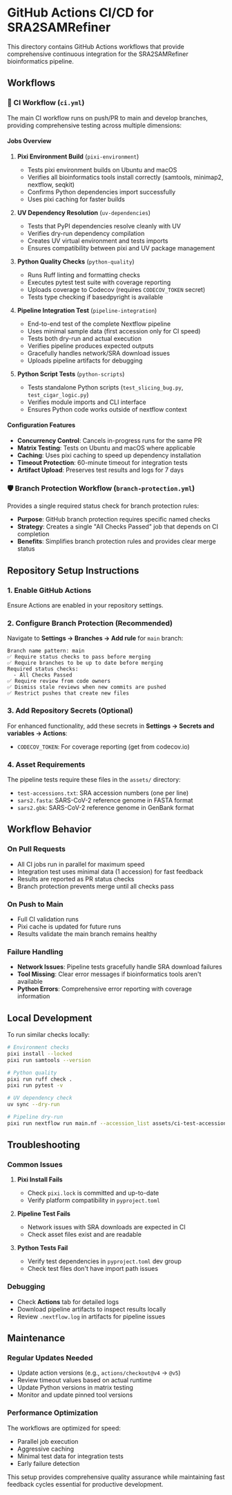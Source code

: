 # GitHub Actions CI/CD for SRA2SAMRefiner

This directory contains GitHub Actions workflows that provide comprehensive continuous integration for the SRA2SAMRefiner bioinformatics pipeline.

## Workflows

### 🔄 CI Workflow (`ci.yml`)

The main CI workflow runs on push/PR to main and develop branches, providing comprehensive testing across multiple dimensions:

#### Jobs Overview

1. **Pixi Environment Build** (`pixi-environment`)
   - Tests pixi environment builds on Ubuntu and macOS
   - Verifies all bioinformatics tools install correctly (samtools, minimap2, nextflow, seqkit)
   - Confirms Python dependencies import successfully
   - Uses pixi caching for faster builds

2. **UV Dependency Resolution** (`uv-dependencies`)
   - Tests that PyPI dependencies resolve cleanly with UV
   - Verifies dry-run dependency compilation
   - Creates UV virtual environment and tests imports
   - Ensures compatibility between pixi and UV package management

3. **Python Quality Checks** (`python-quality`)
   - Runs Ruff linting and formatting checks
   - Executes pytest test suite with coverage reporting
   - Uploads coverage to Codecov (requires `CODECOV_TOKEN` secret)
   - Tests type checking if basedpyright is available

4. **Pipeline Integration Test** (`pipeline-integration`)
   - End-to-end test of the complete Nextflow pipeline
   - Uses minimal sample data (first accession only for CI speed)
   - Tests both dry-run and actual execution
   - Verifies pipeline produces expected outputs
   - Gracefully handles network/SRA download issues
   - Uploads pipeline artifacts for debugging

5. **Python Script Tests** (`python-scripts`)
   - Tests standalone Python scripts (`test_slicing_bug.py`, `test_cigar_logic.py`)
   - Verifies module imports and CLI interface
   - Ensures Python code works outside of nextflow context

#### Configuration Features

- **Concurrency Control**: Cancels in-progress runs for the same PR
- **Matrix Testing**: Tests on Ubuntu and macOS where applicable
- **Caching**: Uses pixi caching to speed up dependency installation
- **Timeout Protection**: 60-minute timeout for integration tests
- **Artifact Upload**: Preserves test results and logs for 7 days

### 🛡️ Branch Protection Workflow (`branch-protection.yml`)

Provides a single required status check for branch protection rules:

- **Purpose**: GitHub branch protection requires specific named checks
- **Strategy**: Creates a single "All Checks Passed" job that depends on CI completion
- **Benefits**: Simplifies branch protection rules and provides clear merge status

## Repository Setup Instructions

### 1. Enable GitHub Actions
Ensure Actions are enabled in your repository settings.

### 2. Configure Branch Protection (Recommended)

Navigate to **Settings → Branches → Add rule** for `main` branch:

```
Branch name pattern: main
✅ Require status checks to pass before merging
✅ Require branches to be up to date before merging
Required status checks:
  - All Checks Passed
✅ Require review from code owners  
✅ Dismiss stale reviews when new commits are pushed
✅ Restrict pushes that create new files
```

### 3. Add Repository Secrets (Optional)

For enhanced functionality, add these secrets in **Settings → Secrets and variables → Actions**:

- `CODECOV_TOKEN`: For coverage reporting (get from codecov.io)

### 4. Asset Requirements

The pipeline tests require these files in the `assets/` directory:
- `test-accessions.txt`: SRA accession numbers (one per line)
- `sars2.fasta`: SARS-CoV-2 reference genome in FASTA format
- `sars2.gbk`: SARS-CoV-2 reference genome in GenBank format

## Workflow Behavior

### On Pull Requests
- All CI jobs run in parallel for maximum speed
- Integration test uses minimal data (1 accession) for fast feedback
- Results are reported as PR status checks
- Branch protection prevents merge until all checks pass

### On Push to Main
- Full CI validation runs
- Pixi cache is updated for future runs
- Results validate the main branch remains healthy

### Failure Handling
- **Network Issues**: Pipeline tests gracefully handle SRA download failures
- **Tool Missing**: Clear error messages if bioinformatics tools aren't available
- **Python Errors**: Comprehensive error reporting with coverage information

## Local Development

To run similar checks locally:

```bash
# Environment checks
pixi install --locked
pixi run samtools --version

# Python quality
pixi run ruff check .
pixi run pytest -v

# UV dependency check  
uv sync --dry-run

# Pipeline dry-run
pixi run nextflow run main.nf --accession_list assets/ci-test-accessions.txt --ref_fasta assets/sars2.fasta --ref_gbk assets/sars2.gbk -profile containerless -preview
```

## Troubleshooting

### Common Issues

1. **Pixi Install Fails**
   - Check `pixi.lock` is committed and up-to-date
   - Verify platform compatibility in `pyproject.toml`

2. **Pipeline Test Fails**
   - Network issues with SRA downloads are expected in CI
   - Check asset files exist and are readable

3. **Python Tests Fail**
   - Verify test dependencies in `pyproject.toml` dev group
   - Check test files don't have import path issues

### Debugging

- Check **Actions** tab for detailed logs
- Download pipeline artifacts to inspect results locally
- Review `.nextflow.log` in artifacts for pipeline issues

## Maintenance

### Regular Updates Needed

- Update action versions (e.g., `actions/checkout@v4` → `@v5`)
- Review timeout values based on actual runtime
- Update Python versions in matrix testing
- Monitor and update pinned tool versions

### Performance Optimization

The workflows are optimized for speed:
- Parallel job execution
- Aggressive caching 
- Minimal test data for integration tests
- Early failure detection

This setup provides comprehensive quality assurance while maintaining fast feedback cycles essential for productive development.